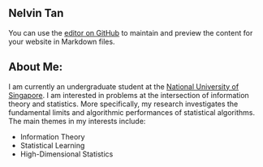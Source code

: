 ## Nelvin Tan

You can use the [editor on GitHub](https://github.com/nelvintan/nelvintan.github.io/edit/main/index.md) to maintain and preview the content for your website in Markdown files.

## About Me:

I am currently an undergraduate student at the [National University of Singapore](http://www.nus.edu.sg/). I am interested in problems at the intersection of information theory and statistics. More specifically, my research investigates the fundamental limits and algorithmic performances of statistical algorithms. The main themes in my interests include:
- Information Theory
- Statistical Learning
- High-Dimensional Statistics
